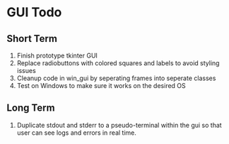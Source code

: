 # GUI Todo

## Short Term

1. Finish prototype tkinter GUI
2. Replace radiobuttons with colored squares and labels to avoid styling issues
3. Cleanup code in win_gui by seperating frames into seperate classes
4. Test on Windows to make sure it works on the desired OS

## Long Term

1. Duplicate stdout and stderr to a pseudo-terminal within the gui so that user can see logs and errors in real time.
